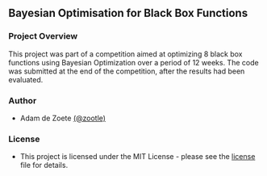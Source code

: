 ## Bayesian Optimisation for Black Box Functions

### Project Overview

This project was part of a competition aimed at optimizing 8 black box functions using Bayesian Optimization over a period of 12 weeks. The code was submitted at the end of the competition, after the results had been evaluated.

### Author
- Adam de Zoete [(@zootle)](https://github.com/zootle)

### License
- This project is licensed under the MIT License - please see the [license](LICENSE.md) file for 
  details.
